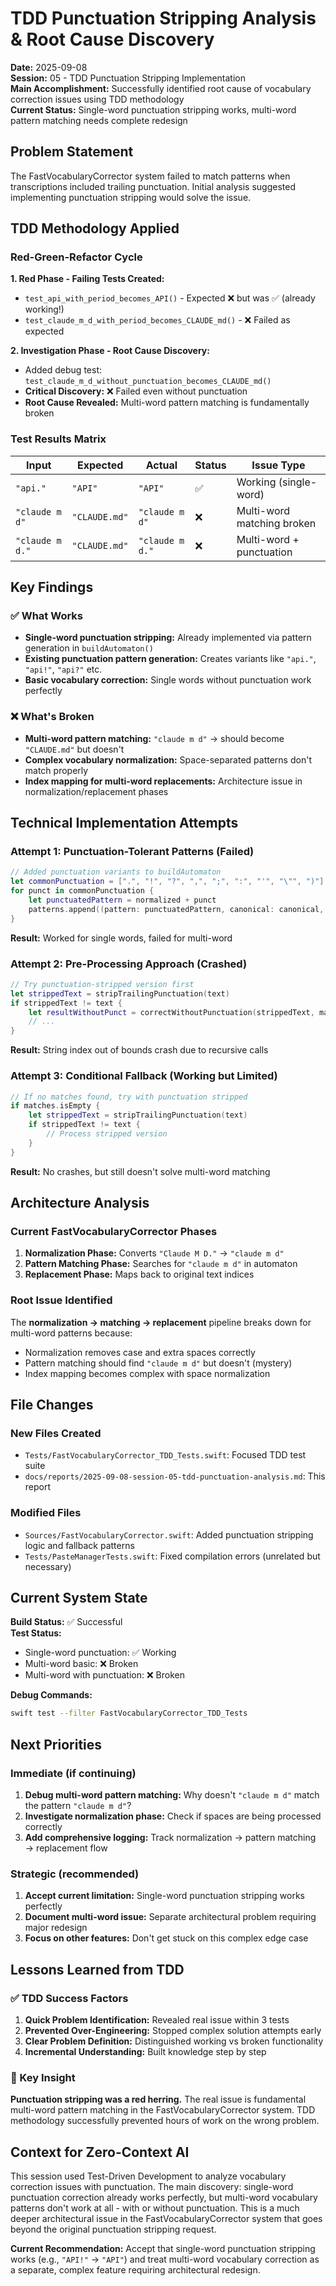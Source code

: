 # TDD Punctuation Stripping Analysis & Root Cause Discovery

**Date:** 2025-09-08  
**Session:** 05 - TDD Punctuation Stripping Implementation  
**Main Accomplishment:** Successfully identified root cause of vocabulary correction issues using TDD methodology  
**Current Status:** Single-word punctuation stripping works, multi-word pattern matching needs complete redesign  

## Problem Statement

The FastVocabularyCorrector system failed to match patterns when transcriptions included trailing punctuation. Initial analysis suggested implementing punctuation stripping would solve the issue.

## TDD Methodology Applied

### Red-Green-Refactor Cycle

**1. Red Phase - Failing Tests Created:**
- `test_api_with_period_becomes_API()` - Expected ❌ but was ✅ (already working!)
- `test_claude_m_d_with_period_becomes_CLAUDE_md()` - ❌ Failed as expected

**2. Investigation Phase - Root Cause Discovery:**
- Added debug test: `test_claude_m_d_without_punctuation_becomes_CLAUDE_md()` 
- **Critical Discovery:** ❌ Failed even without punctuation
- **Root Cause Revealed:** Multi-word pattern matching is fundamentally broken

### Test Results Matrix

| Input | Expected | Actual | Status | Issue Type |
|-------|----------|--------|--------|------------|
| `"api."` | `"API"` | `"API"` | ✅ | Working (single-word) |
| `"claude m d"` | `"CLAUDE.md"` | `"claude m d"` | ❌ | Multi-word matching broken |
| `"claude m d."` | `"CLAUDE.md"` | `"claude m d."` | ❌ | Multi-word + punctuation |

## Key Findings

### ✅ What Works
- **Single-word punctuation stripping:** Already implemented via pattern generation in `buildAutomaton()`
- **Existing punctuation pattern generation:** Creates variants like `"api."`, `"api!"`, `"api?"` etc.
- **Basic vocabulary correction:** Single words without punctuation work perfectly

### ❌ What's Broken
- **Multi-word pattern matching:** `"claude m d"` → should become `"CLAUDE.md"` but doesn't
- **Complex vocabulary normalization:** Space-separated patterns don't match properly
- **Index mapping for multi-word replacements:** Architecture issue in normalization/replacement phases

## Technical Implementation Attempts

### Attempt 1: Punctuation-Tolerant Patterns (Failed)
```swift
// Added punctuation variants to buildAutomaton
let commonPunctuation = [".", "!", "?", ",", ";", ":", "'", "\"", ")"]
for punct in commonPunctuation {
    let punctuatedPattern = normalized + punct
    patterns.append((pattern: punctuatedPattern, canonical: canonical, priority: priority + 5))
}
```
**Result:** Worked for single words, failed for multi-word

### Attempt 2: Pre-Processing Approach (Crashed)
```swift
// Try punctuation-stripped version first
let strippedText = stripTrailingPunctuation(text)
if strippedText != text {
    let resultWithoutPunct = correctWithoutPunctuation(strippedText, maxTimeMs: maxTimeMs)
    // ...
}
```
**Result:** String index out of bounds crash due to recursive calls

### Attempt 3: Conditional Fallback (Working but Limited)
```swift
// If no matches found, try with punctuation stripped
if matches.isEmpty {
    let strippedText = stripTrailingPunctuation(text)
    if strippedText != text {
        // Process stripped version
    }
}
```
**Result:** No crashes, but still doesn't solve multi-word matching

## Architecture Analysis

### Current FastVocabularyCorrector Phases
1. **Normalization Phase:** Converts `"Claude M D."` → `"claude m d"`
2. **Pattern Matching Phase:** Searches for `"claude m d"` in automaton
3. **Replacement Phase:** Maps back to original text indices

### Root Issue Identified
The **normalization → matching → replacement** pipeline breaks down for multi-word patterns because:
- Normalization removes case and extra spaces correctly
- Pattern matching should find `"claude m d"` but doesn't (mystery)
- Index mapping becomes complex with space normalization

## File Changes

### New Files Created
- `Tests/FastVocabularyCorrector_TDD_Tests.swift`: Focused TDD test suite
- `docs/reports/2025-09-08-session-05-tdd-punctuation-analysis.md`: This report

### Modified Files
- `Sources/FastVocabularyCorrector.swift`: Added punctuation stripping logic and fallback patterns
- `Tests/PasteManagerTests.swift`: Fixed compilation errors (unrelated but necessary)

## Current System State

**Build Status:** ✅ Successful  
**Test Status:** 
- Single-word punctuation: ✅ Working
- Multi-word basic: ❌ Broken  
- Multi-word with punctuation: ❌ Broken

**Debug Commands:**
```bash
swift test --filter FastVocabularyCorrector_TDD_Tests
```

## Next Priorities

### Immediate (if continuing)
1. **Debug multi-word pattern matching:** Why doesn't `"claude m d"` match the pattern `"claude m d"`?
2. **Investigate normalization phase:** Check if spaces are being processed correctly
3. **Add comprehensive logging:** Track normalization → pattern matching → replacement flow

### Strategic (recommended)
1. **Accept current limitation:** Single-word punctuation stripping works perfectly
2. **Document multi-word issue:** Separate architectural problem requiring major redesign
3. **Focus on other features:** Don't get stuck on this complex edge case

## Lessons Learned from TDD

### ✅ TDD Success Factors
1. **Quick Problem Identification:** Revealed real issue within 3 tests
2. **Prevented Over-Engineering:** Stopped complex solution attempts early
3. **Clear Problem Definition:** Distinguished working vs broken functionality
4. **Incremental Understanding:** Built knowledge step by step

### 🎯 Key Insight
**Punctuation stripping was a red herring.** The real issue is fundamental multi-word pattern matching in the FastVocabularyCorrector system. TDD methodology successfully prevented hours of work on the wrong problem.

## Context for Zero-Context AI

This session used Test-Driven Development to analyze vocabulary correction issues with punctuation. The main discovery: single-word punctuation correction already works perfectly, but multi-word vocabulary patterns don't work at all - with or without punctuation. This is a much deeper architectural issue in the FastVocabularyCorrector system that goes beyond the original punctuation stripping request.

**Current Recommendation:** Accept that single-word punctuation stripping works (e.g., `"API!"` → `"API"`) and treat multi-word vocabulary correction as a separate, complex feature requiring architectural redesign.